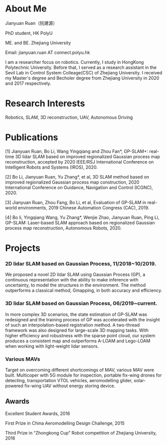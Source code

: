 # About Me
Jianyuan Ruan（阮建源）

PhD student, HK PolyU

ME. and BE. Zhejiang University

Email: jianyuan.ruan AT connect.polyu.hk

I am a researcher focus on robotics. Currently, I study in HongKong Polytechnic University. Before that, I served as a research assistant in the Sevil Lab in Control System Colleage(CSC) of Zhejiang University. I received my Master's degree and Becholer degree from Zhejiang University in 2020 and 2017 respectively. 

# Research Interests
Robotics, SLAM, 3D reconstruction, UAV, Autonomous Driving

# Publications
[1] Jianyuan Ruan, Bo Li, Wang Yingqiang and Zhou Fan*, GP-SLAM+: real-time 3D lidar SLAM based on improved regionalized Gaussian process map reconstruction, accepted by 2020 IEEE/RSJ International Conference on Intelligent Robots and Systems (IROS), 2020.

[2] Bo Li, Jianyuan Ruan, Yu Zhang*, et al, 3D SLAM method based on improved regionalized Gaussian process map construction, 2020 International Conference on Guidance, Navigation and Control (ICGNC), 2020.

[3] Jianyuan Ruan, Zhou Fang, Bo Li, et al, Evaluation of GP-SLAM in real-world environments, 2019 Chinese Automation Congress (CAC), 2019.

[4] Bo li, Yingqiang Wang, Yu Zhang*, Wenjie Zhao, Jianyuan Ruan, Ping Li, GP-SLAM: Laser-based SLAM approach based on regionalized Gaussian process map reconstruction, Autonomous Robots, 2020.

# Projects
### 2D lidar SLAM based on Gaussian Process, 11/2018~10/2019. 
We proposed a novel 2D lidar SLAM using Gaussian Process (GP), a continuous representation with the ability to make inference with uncertainty, to model the structures in the environment. The method outperforms a classical method, Gmapping, in both accuracy and efficiency.

### 3D lidar SLAM based on Gaussian Process, 06/2019~current.
In more complex 3D scenarios, the state estimation of GP-SLAM was redesigned and the training process of GP was accelerated with the insight of such an interpolation-based registration method. A two-thread framework was also designed for large-scale 3D mapping tasks. With higher efficiency and robustness with the sparse point cloud, our system produces a consistent map and outperforms A-LOAM and Lego-LOAM when working with light-weight lidar sensors.

### Various MAVs 
Target on overcoming different shortcomings of MAV, various MAV were built. Multicoper with 5G module for inspection, portable fix-wing drones for detecting, transportation VTOL vehicles, aeromodelling glider, solar-powered fix-wing UAV without energy storing device. 


## Awards
Excellent Student Awards, 2016

First Prize in China Aeromodelling Design Challenge, 2015

Third Prize in “Zhongkong Cup” Robot competition of Zhejiang University, 2016
